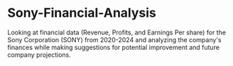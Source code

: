 # Sony-Financial-Analysis
Looking at financial data (Revenue, Profits, and Earnings Per share) for the Sony Corporation (SONY) from 2020-2024 and analyzing the company's finances while making suggestions for potential improvement and future company projections.
